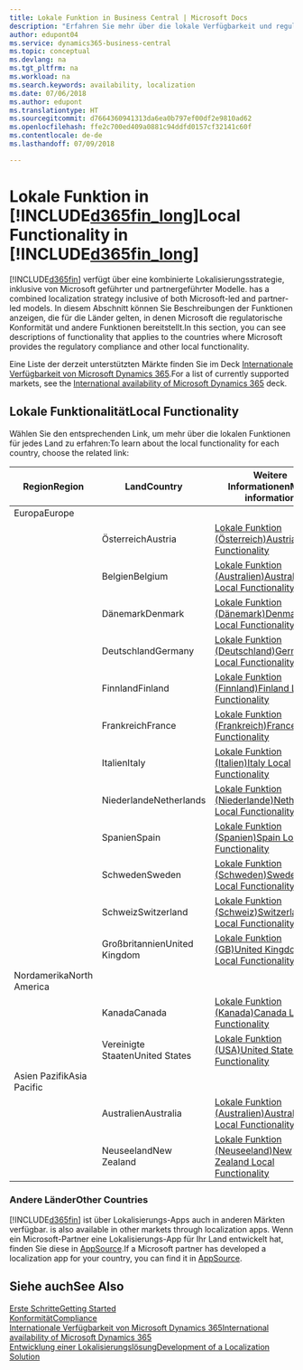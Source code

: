 ```yaml
---
title: Lokale Funktion in Business Central | Microsoft Docs
description: "Erfahren Sie mehr über die lokale Verfügbarkeit und regulatorischen Konformität von Dynamics 365 Business Central."
author: edupont04
ms.service: dynamics365-business-central
ms.topic: conceptual
ms.devlang: na
ms.tgt_pltfrm: na
ms.workload: na
ms.search.keywords: availability, localization
ms.date: 07/06/2018
ms.author: edupont
ms.translationtype: HT
ms.sourcegitcommit: d7664360941313da6ea0b797ef00df2e9810ad62
ms.openlocfilehash: ffe2c700ed409a0881c94ddfd0157cf32141c60f
ms.contentlocale: de-de
ms.lasthandoff: 07/09/2018

---
```

# <a name="local-functionality-in-included365finlongincludesd365finlongmdmd"></a><span data-ttu-id="a7a41-103">Lokale Funktion in [!INCLUDE[d365fin_long](includes/d365fin_long_md.md)]</span><span class="sxs-lookup"><span data-stu-id="a7a41-103">Local Functionality in [!INCLUDE[d365fin_long](includes/d365fin_long_md.md)]</span></span>
[!INCLUDE[d365fin](includes/d365fin_md.md)]<span data-ttu-id="a7a41-104"> verfügt über eine kombinierte Lokalisierungsstrategie, inklusive von Microsoft geführter und partnergeführter Modelle.</span><span class="sxs-lookup"><span data-stu-id="a7a41-104"> has a combined localization strategy inclusive of both Microsoft-led and partner-led models.</span></span> <span data-ttu-id="a7a41-105">In diesem Abschnitt können Sie Beschreibungen der Funktionen anzeigen, die für die Länder gelten, in denen Microsoft die regulatorische Konformität und andere Funktionen bereitstellt.</span><span class="sxs-lookup"><span data-stu-id="a7a41-105">In this section, you can see descriptions of functionality that applies to the countries where Microsoft provides the regulatory compliance and other local functionality.</span></span>  

<span data-ttu-id="a7a41-106">Eine Liste der derzeit unterstützten Märkte finden Sie im Deck [Internationale Verfügbarkeit von Microsoft Dynamics 365](https://docs.microsoft.com/en-us/dynamics365/get-started/availability).</span><span class="sxs-lookup"><span data-stu-id="a7a41-106">For a list of currently supported markets, see the [International availability of Microsoft Dynamics 365](https://docs.microsoft.com/en-us/dynamics365/get-started/availability) deck.</span></span>  

## <a name="local-functionality"></a><span data-ttu-id="a7a41-107">Lokale Funktionalität</span><span class="sxs-lookup"><span data-stu-id="a7a41-107">Local Functionality</span></span>
<span data-ttu-id="a7a41-108">Wählen Sie den entsprechenden Link, um mehr über die lokalen Funktionen für jedes Land zu erfahren:</span><span class="sxs-lookup"><span data-stu-id="a7a41-108">To learn about the local functionality for each country, choose the related link:</span></span>

| <span data-ttu-id="a7a41-109">Region</span><span class="sxs-lookup"><span data-stu-id="a7a41-109">Region</span></span> | <span data-ttu-id="a7a41-110">Land</span><span class="sxs-lookup"><span data-stu-id="a7a41-110">Country</span></span> | <span data-ttu-id="a7a41-111">Weitere Informationen</span><span class="sxs-lookup"><span data-stu-id="a7a41-111">More information</span></span> |
| --- | --- |--- |
| <span data-ttu-id="a7a41-112">Europa</span><span class="sxs-lookup"><span data-stu-id="a7a41-112">Europe</span></span> |  | |
|        | <span data-ttu-id="a7a41-113">Österreich</span><span class="sxs-lookup"><span data-stu-id="a7a41-113">Austria</span></span> | [<span data-ttu-id="a7a41-114">Lokale Funktion (Österreich)</span><span class="sxs-lookup"><span data-stu-id="a7a41-114">Austria Local Functionality</span></span>](localfunctionality/austria/austria-local-functionality.md) |
|        | <span data-ttu-id="a7a41-115">Belgien</span><span class="sxs-lookup"><span data-stu-id="a7a41-115">Belgium</span></span> |  [<span data-ttu-id="a7a41-116">Lokale Funktion (Australien)</span><span class="sxs-lookup"><span data-stu-id="a7a41-116">Australia Local Functionality</span></span>](localfunctionality/belgium/belgium-local-functionality.md) |
|        | <span data-ttu-id="a7a41-117">Dänemark</span><span class="sxs-lookup"><span data-stu-id="a7a41-117">Denmark</span></span> | [<span data-ttu-id="a7a41-118">Lokale Funktion (Dänemark)</span><span class="sxs-lookup"><span data-stu-id="a7a41-118">Denmark Local Functionality</span></span>](localfunctionality/denmark/denmark-local-functionality.md) |
|        | <span data-ttu-id="a7a41-119">Deutschland</span><span class="sxs-lookup"><span data-stu-id="a7a41-119">Germany</span></span> | [<span data-ttu-id="a7a41-120">Lokale Funktion (Deutschland)</span><span class="sxs-lookup"><span data-stu-id="a7a41-120">Germany Local Functionality</span></span>](localfunctionality/germany/germany-local-functionality.md) |
|        | <span data-ttu-id="a7a41-121">Finnland</span><span class="sxs-lookup"><span data-stu-id="a7a41-121">Finland</span></span> | [<span data-ttu-id="a7a41-122">Lokale Funktion (Finnland)</span><span class="sxs-lookup"><span data-stu-id="a7a41-122">Finland Local Functionality</span></span>](localfunctionality/finland/finland-local-functionality.md) |
|        | <span data-ttu-id="a7a41-123">Frankreich</span><span class="sxs-lookup"><span data-stu-id="a7a41-123">France</span></span> | [<span data-ttu-id="a7a41-124">Lokale Funktion (Frankreich)</span><span class="sxs-lookup"><span data-stu-id="a7a41-124">France Local Functionality</span></span>](localfunctionality/france/france-local-functionality.md) |
|        | <span data-ttu-id="a7a41-125">Italien</span><span class="sxs-lookup"><span data-stu-id="a7a41-125">Italy</span></span> | [<span data-ttu-id="a7a41-126">Lokale Funktion (Italien)</span><span class="sxs-lookup"><span data-stu-id="a7a41-126">Italy Local Functionality</span></span>](localfunctionality/italy/italy-local-functionality.md) |
|        | <span data-ttu-id="a7a41-127">Niederlande</span><span class="sxs-lookup"><span data-stu-id="a7a41-127">Netherlands</span></span> | [<span data-ttu-id="a7a41-128">Lokale Funktion (Niederlande)</span><span class="sxs-lookup"><span data-stu-id="a7a41-128">Netherlands Local Functionality</span></span>](localfunctionality/netherlands/netherlands-local-functionality.md) |
|        | <span data-ttu-id="a7a41-129">Spanien</span><span class="sxs-lookup"><span data-stu-id="a7a41-129">Spain</span></span> | [<span data-ttu-id="a7a41-130">Lokale Funktion (Spanien)</span><span class="sxs-lookup"><span data-stu-id="a7a41-130">Spain Local Functionality</span></span>](localfunctionality/spain/spain-local-functionality.md) |
|        | <span data-ttu-id="a7a41-131">Schweden</span><span class="sxs-lookup"><span data-stu-id="a7a41-131">Sweden</span></span> | [<span data-ttu-id="a7a41-132">Lokale Funktion (Schweden)</span><span class="sxs-lookup"><span data-stu-id="a7a41-132">Sweden Local Functionality</span></span>](localfunctionality/sweden/sweden-local-functionality.md) |
|        | <span data-ttu-id="a7a41-133">Schweiz</span><span class="sxs-lookup"><span data-stu-id="a7a41-133">Switzerland</span></span> | [<span data-ttu-id="a7a41-134">Lokale Funktion (Schweiz)</span><span class="sxs-lookup"><span data-stu-id="a7a41-134">Switzerland Local Functionality</span></span>](localfunctionality/switzerland/switzerland-local-functionality.md) |
|        | <span data-ttu-id="a7a41-135">Großbritannien</span><span class="sxs-lookup"><span data-stu-id="a7a41-135">United Kingdom</span></span> | [<span data-ttu-id="a7a41-136">Lokale Funktion (GB)</span><span class="sxs-lookup"><span data-stu-id="a7a41-136">United Kingdom Local Functionality</span></span>](localfunctionality/unitedkingdom/united-kingdom-local-functionality.md) |
| <span data-ttu-id="a7a41-137">Nordamerika</span><span class="sxs-lookup"><span data-stu-id="a7a41-137">North America</span></span> |       |  |
|               | <span data-ttu-id="a7a41-138">Kanada</span><span class="sxs-lookup"><span data-stu-id="a7a41-138">Canada</span></span>|[<span data-ttu-id="a7a41-139">Lokale Funktion (Kanada)</span><span class="sxs-lookup"><span data-stu-id="a7a41-139">Canada Local Functionality</span></span>](localfunctionality/canada/canada-local-functionality.md) |
|               | <span data-ttu-id="a7a41-140">Vereinigte Staaten</span><span class="sxs-lookup"><span data-stu-id="a7a41-140">United States</span></span>|[<span data-ttu-id="a7a41-141">Lokale Funktion (USA)</span><span class="sxs-lookup"><span data-stu-id="a7a41-141">United States Local Functionality</span></span>](localfunctionality/unitedstates/united-states-local-functionality.md) |
| <span data-ttu-id="a7a41-142">Asien Pazifik</span><span class="sxs-lookup"><span data-stu-id="a7a41-142">Asia Pacific</span></span> |       |  |
|        | <span data-ttu-id="a7a41-143">Australien</span><span class="sxs-lookup"><span data-stu-id="a7a41-143">Australia</span></span> | [<span data-ttu-id="a7a41-144">Lokale Funktion (Australien)</span><span class="sxs-lookup"><span data-stu-id="a7a41-144">Australia Local Functionality</span></span>](localfunctionality/australia/australia-local-functionality.md) |
|        | <span data-ttu-id="a7a41-145">Neuseeland</span><span class="sxs-lookup"><span data-stu-id="a7a41-145">New Zealand</span></span> | [<span data-ttu-id="a7a41-146">Lokale Funktion (Neuseeland)</span><span class="sxs-lookup"><span data-stu-id="a7a41-146">New Zealand Local Functionality</span></span>](localfunctionality/newzealand/new-zealand-local-functionality.md) |

### <a name="other-countries"></a><span data-ttu-id="a7a41-147">Andere Länder</span><span class="sxs-lookup"><span data-stu-id="a7a41-147">Other Countries</span></span>
[!INCLUDE[d365fin](includes/d365fin_md.md)]<span data-ttu-id="a7a41-148"> ist über Lokalisierungs-Apps auch in anderen Märkten verfügbar.</span><span class="sxs-lookup"><span data-stu-id="a7a41-148"> is also available in other markets through localization apps.</span></span> <span data-ttu-id="a7a41-149">Wenn ein Microsoft-Partner eine Lokalisierungs-App für Ihr Land entwickelt hat, finden Sie diese in [AppSource](https://appsource.microsoft.com/en-us/product/dynamics-365-business-central/).</span><span class="sxs-lookup"><span data-stu-id="a7a41-149">If a Microsoft partner has developed a localization app for your country, you can find it in [AppSource](https://appsource.microsoft.com/en-us/product/dynamics-365-business-central/).</span></span>

## <a name="see-also"></a><span data-ttu-id="a7a41-150">Siehe auch</span><span class="sxs-lookup"><span data-stu-id="a7a41-150">See Also</span></span>
[<span data-ttu-id="a7a41-151">Erste Schritte</span><span class="sxs-lookup"><span data-stu-id="a7a41-151">Getting Started</span></span>](product-get-started.md)  
[<span data-ttu-id="a7a41-152">Konformität</span><span class="sxs-lookup"><span data-stu-id="a7a41-152">Compliance</span></span>](compliance/compliance-overview.md)  
[<span data-ttu-id="a7a41-153">Internationale Verfügbarkeit von Microsoft Dynamics 365</span><span class="sxs-lookup"><span data-stu-id="a7a41-153">International availability of Microsoft Dynamics 365</span></span>](https://docs.microsoft.com/en-us/dynamics365/get-started/availability)  
[<span data-ttu-id="a7a41-154">Entwicklung einer Lokalisierungslösung</span><span class="sxs-lookup"><span data-stu-id="a7a41-154">Development of a Localization Solution</span></span>](/dynamics365/business-central/dev-itpro/developer/readiness/readiness-develop-localization)  

